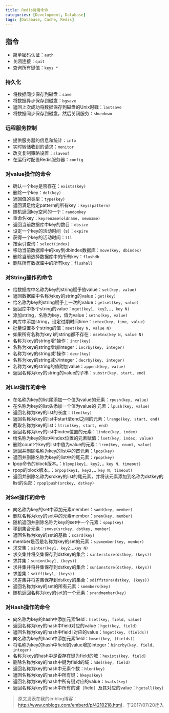 ```yaml
---
title: Redis常用命令
categories: [Development, Database]
tags: [Database, Cache, Redis]
---
```



## 指令
* 简单密码认证：`auth`
* 关闭连接：`quit`
* 查询所有键值：`keys *`

### 持久化
* 将数据同步保存到磁盘：`save`
* 将数据异步保存到磁盘：`bgsave`
* 返回上次成功将数据保存到磁盘的Unix时戳：`lastsave`
* 将数据同步保存到磁盘，然后关闭服务：`shundown`

### 远程服务控制
* 提供服务器的信息和统计：`info`
* 实时转储收到的请求：`monitor`
* 改变复制策略设置：`slaveof`
* 在运行时配置Redis服务器：`config`


 
### 对value操作的命令
 
* 确认一个key是否存在：`exists(key)`
* 删除一个key：`del(key)`
* 返回值的类型：`type(key)`
* 返回满足给定pattern的所有key：`keys(pattern)`
* 随机返回key空间的一个：`randomkey`
* 重命名key：`keyrename(oldname, newname)`
* 返回当前数据库中key的数目：`dbsize`
* 设定一个key的活动时间（s）：`expire`
* 获得一个key的活动时间：`ttl`
* 按索引查询：`select(index)`
* 移动当前数据库中的key到dbindex数据库：`move(key, dbindex)`
* 删除当前选择数据库中的所有key：`flushdb`
* 删除所有数据库中的所有key：`flushall`
 
### 对String操作的命令
 
* 给数据库中名称为key的string赋予值value：`set(key, value)`
* 返回数据库中名称为key的string的value：`get(key)`
* 给名称为key的string赋予上一次的value：`getset(key, value)`
* 返回库中多个string的value：`mget(key1, key2,…, key N)`
* 添加string，名称为key，值为value：`setnx(key, value)`
* 向库中添加string，设定过期时间time：`setex(key, time, value)`
* 批量设置多个string的值：`mset(key N, value N)`
* 如果所有名称为key i的string都不存在：`msetnx(key N, value N)`
* 名称为key的string增1操作：`incr(key)`
* 名称为key的string增加integer：`incrby(key, integer)`
* 名称为key的string减1操作：`decr(key)`
* 名称为key的string减少integer：`decrby(key, integer)`
* 名称为key的string的值附加value：`append(key, value)`
* 返回名称为key的string的value的子串：`substr(key, start, end)`
 
### 对List操作的命令
 
* 在名称为key的list尾添加一个值为value的元素：`rpush(key, value)`
* 在名称为key的list头添加一个值为value的 元素：`lpush(key, value)`
* 返回名称为key的list的长度：`llen(key)`
* 返回名称为key的list中start至end之间的元素：`lrange(key, start, end)`
* 截取名称为key的list：`ltrim(key, start, end)`
* 返回名称为key的list中index位置的元素：`lindex(key, index)`
* 给名称为key的list中index位置的元素赋值：`lset(key, index, value)`
* 删除count个key的list中值为value的元素：`lrem(key, count, value)`
* 返回并删除名称为key的list中的首元素：`lpop(key)`
* 返回并删除名称为key的list中的尾元素：`rpop(key)`
* lpop命令的block版本。：`blpop(key1, key2,… key N, timeout)`
* rpop的block版本。：`brpop(key1, key2,… key N, timeout)`
* 返回并删除名称为srckey的list的尾元素，并将该元素添加到名称为dstkey的list的头部：`rpoplpush(srckey, dstkey)`
 
### 对Set操作的命令
 
* 向名称为key的set中添加元素member：`sadd(key, member)`
* 删除名称为key的set中的元素member：`srem(key, member) `
* 随机返回并删除名称为key的set中一个元素：`spop(key) `
* 移到集合元素：`smove(srckey, dstkey, member) `
* 返回名称为key的set的基数：`scard(key) `
* member是否是名称为key的set的元素：`sismember(key, member) `
* 求交集：`sinter(key1, key2,…key N) `
* 求交集并将交集保存到dstkey的集合：`sinterstore(dstkey, (keys)) `
* 求并集：`sunion(key1, (keys)) `
* 求并集并将并集保存到dstkey的集合：`sunionstore(dstkey, (keys)) `
* 求差集：`sdiff(key1, (keys)) `
* 求差集并将差集保存到dstkey的集合：`sdiffstore(dstkey, (keys)) `
* 返回名称为key的set的所有元素：`smembers(key) `
* 随机返回名称为key的set的一个元素：`srandmember(key) `
 
### 对Hash操作的命令
 
* 向名称为key的hash中添加元素field：`hset(key, field, value)`
* 返回名称为key的hash中field对应的value：`hget(key, field)`
* 返回名称为key的hash中field i对应的value：`hmget(key, (fields))`
* 向名称为key的hash中添加元素field：`hmset(key, (fields))`
* 将名称为key的hash中field的value增加integer：`hincrby(key, field, integer)`
* 名称为key的hash中是否存在键为field的域：`hexists(key, field)`
* 删除名称为key的hash中键为field的域：`hdel(key, field)`
* 返回名称为key的hash中元素个数：`hlen(key)`
* 返回名称为key的hash中所有键：`hkeys(key)`
* 返回名称为key的hash中所有键对应的value：`hvals(key)`
* 返回名称为key的hash中所有的键（field）及其对应的value：`hgetall(key)`

> 原文发表在我的cnblog博客：<http://www.cnblogs.com/emberd/p/4210218.html>，于2017/07/20迁入